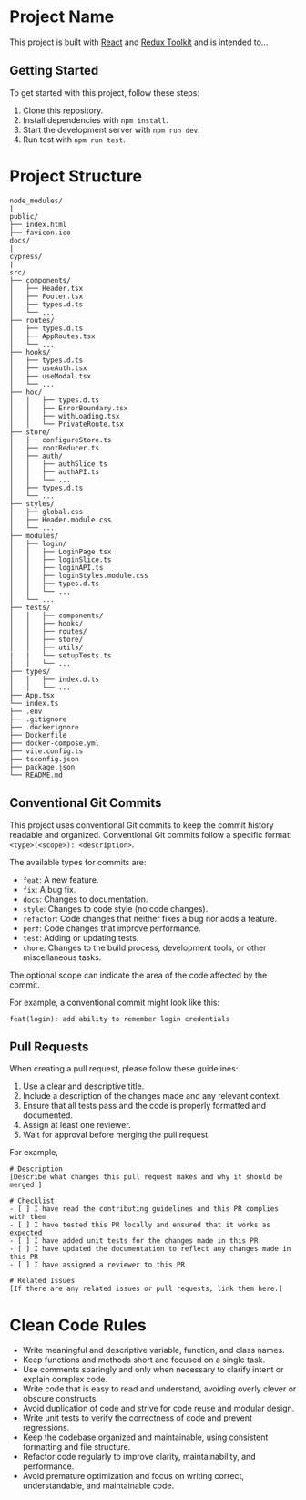 # Project Name

This project is built with [React](https://reactjs.org/) and [Redux Toolkit](https://redux-toolkit.js.org/) and is intended to...

## Getting Started

To get started with this project, follow these steps:

1. Clone this repository.
2. Install dependencies with `npm install`.
3. Start the development server with `npm run dev`.
4. Run test with `npm run test`.  
  

# Project Structure

```
node_modules/
|
public/
├── index.html
├── favicon.ico
docs/
|
cypress/
|
src/
├── components/
│   ├── Header.tsx
│   ├── Footer.tsx
│   ├── types.d.ts
│   └── ...
├── routes/
│   ├── types.d.ts
│   ├── AppRoutes.tsx
│   └── ...
├── hooks/
│   ├── types.d.ts
│   ├── useAuth.tsx
│   ├── useModal.tsx
│   └── ...
├── hoc/
│   │   ├── types.d.ts
│   │   ├── ErrorBoundary.tsx
│   │   ├── withLoading.tsx
│   │   └── PrivateRoute.tsx
├── store/
│   ├── configureStore.ts
│   ├── rootReducer.ts
│   ├── auth/
│   │   ├── authSlice.ts
│   │   ├── authAPI.ts
│   │   └── ...
│   ├── types.d.ts
│   └── ...
├── styles/
│   ├── global.css
│   ├── Header.module.css
│   └── ...
├── modules/
│   ├── login/
│   │   ├── LoginPage.tsx
│   │   ├── loginSlice.ts
│   │   ├── loginAPI.ts
│   │   ├── loginStyles.module.css
│   │   ├── types.d.ts
│   │   └── ...
│   └── ...
├── tests/
│   │   ├── components/
│   │   ├── hooks/
│   │   ├── routes/
│   │   ├── store/
│   │   ├── utils/
|   |   └── setupTests.ts
│   │   └── ...
├── types/
│   │   ├── index.d.ts
│   │   └── ...
├── App.tsx
└── index.ts
├── .env
├── .gitignore
├── .dockerignore
├── Dockerfile
├── docker-compose.yml
├── vite.config.ts
├── tsconfig.json
├── package.json
└── README.md
```

## Conventional Git Commits

This project uses conventional Git commits to keep the commit history readable and organized. Conventional Git commits follow a specific format: `<type>(<scope>): <description>`.

The available types for commits are:

- `feat`: A new feature.
- `fix`: A bug fix.
- `docs`: Changes to documentation.
- `style`: Changes to code style (no code changes).
- `refactor`: Code changes that neither fixes a bug nor adds a feature.
- `perf`: Code changes that improve performance.
- `test`: Adding or updating tests.
- `chore`: Changes to the build process, development tools, or other miscellaneous tasks.

The optional scope can indicate the area of the code affected by the commit.

For example, a conventional commit might look like this:  
  
`feat(login): add ability to remember login credentials`  


## Pull Requests

When creating a pull request, please follow these guidelines:

1. Use a clear and descriptive title.
2. Include a description of the changes made and any relevant context.
3. Ensure that all tests pass and the code is properly formatted and documented.
4. Assign at least one reviewer.
5. Wait for approval before merging the pull request.
  
For example,  
```  
# Description
[Describe what changes this pull request makes and why it should be merged.]

# Checklist
- [ ] I have read the contributing guidelines and this PR complies with them
- [ ] I have tested this PR locally and ensured that it works as expected
- [ ] I have added unit tests for the changes made in this PR
- [ ] I have updated the documentation to reflect any changes made in this PR
- [ ] I have assigned a reviewer to this PR

# Related Issues
[If there are any related issues or pull requests, link them here.]
```  
  
  
# Clean Code Rules

- Write meaningful and descriptive variable, function, and class names.
- Keep functions and methods short and focused on a single task.
- Use comments sparingly and only when necessary to clarify intent or explain complex code.
- Write code that is easy to read and understand, avoiding overly clever or obscure constructs.
- Avoid duplication of code and strive for code reuse and modular design.
- Write unit tests to verify the correctness of code and prevent regressions.
- Keep the codebase organized and maintainable, using consistent formatting and file structure.
- Refactor code regularly to improve clarity, maintainability, and performance.
- Avoid premature optimization and focus on writing correct, understandable, and maintainable code.


